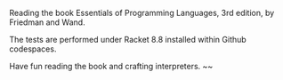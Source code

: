 Reading the book Essentials of Programming Languages, 3rd edition, by Friedman and Wand.

The tests are performed under Racket 8.8 installed within Github codespaces.

Have fun reading the book and crafting interpreters. ~~